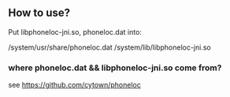 
## How to use?

Put libphoneloc-jni.so, phoneloc.dat into:

/system/usr/share/phoneloc.dat
/system/lib/libphoneloc-jni.so

### where phoneloc.dat && libphoneloc-jni.so come from?
see https://github.com/cytown/phoneloc

